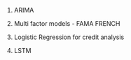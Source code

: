 
1. ARIMA

2. Multi factor models - FAMA FRENCH

3. Logistic Regression for credit analysis

4. LSTM
